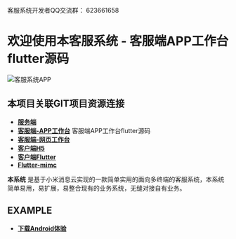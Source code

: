 
客服系统开发者QQ交流群： 623661658

# 欢迎使用本客服系统 -  客服端APP工作台flutter源码


![客服系统APP](http://qiniu.cmp520.com/app_kf.jpg)


## 本项目关联GIT项目资源连接
- **[服务端][1]** 
- **[客服端-APP工作台][7]**      客服端APP工作台flutter源码
- **[客服端-网页工作台][2]** 
- **[客户端H5][3]**
- **[客户端Flutter][4]**
- **[Flutter-mimc][6]**

**本系统** 是基于小米消息云实现的一款简单实用的面向多终端的客服系统，本系统简单易用，易扩展，易整合现有的业务系统，无缝对接自有业务。


## EXAMPLE

- **[下载Android体验][8]**


  [1]: https://github.com/chenxianqi/kefu_server
  [2]: https://github.com/chenxianqi/kefu_admin
  [3]: https://github.com/chenxianqi/kefu_client
  [4]: https://github.com/chenxianqi/kefu_flutter
  [5]: http://kf.aissz.com:666/static/app/app-release.apk
  [6]: https://github.com/chenxianqi/flutter_mimc
  [7]: https://github.com/chenxianqi/kefu_workbench
  [8]: http://kf.aissz.com:666/static/app/kefu_workbench.apk